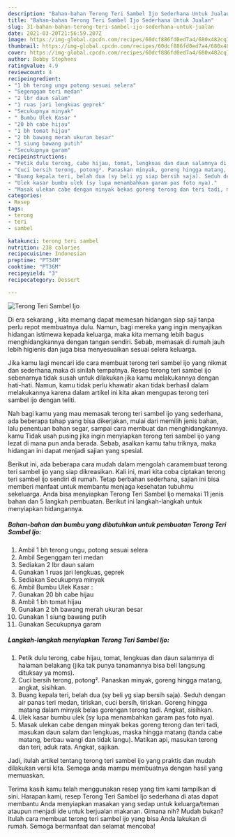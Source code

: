 ```yaml
---
description: "Bahan-bahan Terong Teri Sambel Ijo Sederhana Untuk Jualan"
title: "Bahan-bahan Terong Teri Sambel Ijo Sederhana Untuk Jualan"
slug: 31-bahan-bahan-terong-teri-sambel-ijo-sederhana-untuk-jualan
date: 2021-03-20T21:56:59.207Z
image: https://img-global.cpcdn.com/recipes/60dcf886fd0ed7a4/680x482cq70/terong-teri-sambel-ijo-foto-resep-utama.jpg
thumbnail: https://img-global.cpcdn.com/recipes/60dcf886fd0ed7a4/680x482cq70/terong-teri-sambel-ijo-foto-resep-utama.jpg
cover: https://img-global.cpcdn.com/recipes/60dcf886fd0ed7a4/680x482cq70/terong-teri-sambel-ijo-foto-resep-utama.jpg
author: Bobby Stephens
ratingvalue: 4.9
reviewcount: 4
recipeingredient:
- "1 bh terong ungu potong sesuai selera"
- "Segenggam teri medan"
- "2 lbr daun salam"
- "1 ruas jari lengkuas geprek"
- "Secukupnya minyak"
- " Bumbu Ulek Kasar "
- "20 bh cabe hijau"
- "1 bh tomat hijau"
- "2 bh bawang merah ukuran besar"
- "1 siung bawang putih"
- "Secukupnya garam"
recipeinstructions:
- "Petik dulu terong, cabe hijau, tomat, lengkuas dan daun salamnya di halaman belakang (jika tak punya tanamannya bisa beli langsung dituksay ya moms)."
- "Cuci bersih terong, potong². Panaskan minyak, goreng hingga matang, angkat, sisihkan."
- "Buang kepala teri, belah dua (sy beli yg siap bersih saja). Seduh dengan air panas teri medan, tiriskan, cuci bersih, tiriskan. Goreng hingga matang dalam minyak belas gorengan terong tadi. Angkat, sisihkan."
- "Ulek kasar bumbu ulek (sy lupa menambahkan garam pas foto nya)."
- "Masak ulekan cabe dengan minyak bekas goreng terong dan teri tadi, masukan daun salam dan lengkuas, maska hingga matang (tanda cabe matang, berbau wangi dan tidak langu). Matikan api, masukan terong dan teri, aduk rata. Angkat, sajikan."
categories:
- Resep
tags:
- terong
- teri
- sambel

katakunci: terong teri sambel 
nutrition: 238 calories
recipecuisine: Indonesian
preptime: "PT34M"
cooktime: "PT36M"
recipeyield: "3"
recipecategory: Dessert

---
```



![Terong Teri Sambel Ijo](https://img-global.cpcdn.com/recipes/60dcf886fd0ed7a4/680x482cq70/terong-teri-sambel-ijo-foto-resep-utama.jpg)

Di era  sekarang , kita memang dapat memesan hidangan siap saji tanpa perlu repot membuatnya dulu. Namun, bagi mereka yang ingin menyajikan hidangan istimewa kepada keluarga, maka kita memang lebih bagus menghidangkannya dengan tangan sendiri. Sebab, memasak di rumah jauh lebih higienis dan juga bisa menyesuaikan sesuai selera keluarga.

Jika kamu lagi mencari ide cara membuat terong teri sambel ijo yang nikmat dan sederhana,maka di sinilah tempatnya. Resep terong teri sambel ijo  sebenarnya tidak susah untuk dilakukan jika kamu melakukannya dengan hati-hati. Namun, kamu tidak perlu khawatir akan tidak berhasil dalam melakukannya 
karena dalam artikel ini kita akan mengupas terong teri sambel ijo dengan teliti.  



Nah bagi kamu yang mau memasak terong teri sambel ijo yang sederhana, ada beberapa tahap yang bisa dikerjakan, mulai dari memilih jenis bahan, lalu penentuan bahan segar, sampai cara membuat dan menghidangkannya. kamu Tidak usah pusing jika ingin menyiapkan terong teri sambel ijo yang lezat di mana pun anda berada. Sebab, asalkan kamu  tahu triknya, maka hidangan ini dapat menjadi sajian yang spesial.

Berikut ini, ada beberapa cara mudah dalam mengolah caramembuat terong teri sambel ijo yang siap dikreasikan. Kali ini, mari kita coba ciptakan terong teri sambel ijo sendiri di rumah. Tetap berbahan sederhana, sajian ini bisa memberi manfaat untuk membantu menjaga kesehatan tubuhmu sekeluarga. Anda bisa menyiapkan Terong Teri Sambel Ijo memakai 11 jenis bahan dan 5 langkah pembuatan. Berikut ini langkah-langkah untuk menyiapkan hidangannya.

<!--inarticleads1-->

##### Bahan-bahan dan bumbu yang dibutuhkan untuk pembuatan Terong Teri Sambel Ijo:

1. Ambil 1 bh terong ungu, potong sesuai selera
1. Ambil Segenggam teri medan
1. Sediakan 2 lbr daun salam
1. Gunakan 1 ruas jari lengkuas, geprek
1. Sediakan Secukupnya minyak
1. Ambil  Bumbu Ulek Kasar :
1. Gunakan 20 bh cabe hijau
1. Ambil 1 bh tomat hijau
1. Gunakan 2 bh bawang merah ukuran besar
1. Gunakan 1 siung bawang putih
1. Gunakan Secukupnya garam




<!--inarticleads2-->

##### Langkah-langkah menyiapkan Terong Teri Sambel Ijo:

1. Petik dulu terong, cabe hijau, tomat, lengkuas dan daun salamnya di halaman belakang (jika tak punya tanamannya bisa beli langsung dituksay ya moms).
1. Cuci bersih terong, potong². Panaskan minyak, goreng hingga matang, angkat, sisihkan.
1. Buang kepala teri, belah dua (sy beli yg siap bersih saja). Seduh dengan air panas teri medan, tiriskan, cuci bersih, tiriskan. Goreng hingga matang dalam minyak belas gorengan terong tadi. Angkat, sisihkan.
1. Ulek kasar bumbu ulek (sy lupa menambahkan garam pas foto nya).
1. Masak ulekan cabe dengan minyak bekas goreng terong dan teri tadi, masukan daun salam dan lengkuas, maska hingga matang (tanda cabe matang, berbau wangi dan tidak langu). Matikan api, masukan terong dan teri, aduk rata. Angkat, sajikan.




Jadi, itulah artikel tentang  terong teri sambel ijo  yang praktis dan mudah dilakukan versi kita. Semoga anda mampu membuatnya dengan hasil yang memuaskan. 

Terima kasih kamu telah menggunakan resep yang tim kami tampilkan di sini. Harapan kami, resep  Terong Teri Sambel Ijo sederhana di atas dapat membantu Anda menyiapkan masakan yang sedap untuk keluarga/teman ataupun menjadi ide untuk berjualan makanan. Gimana nih? Mudah bukan? Itulah cara membuat terong teri sambel ijo yang bisa Anda lakukan di rumah. Semoga bermanfaat dan selamat mencoba!


